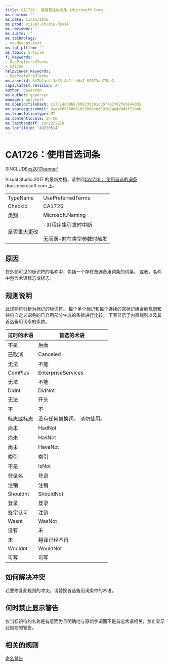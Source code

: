 ```yaml
---
title: CA1726： 使用首选的词条 |Microsoft Docs
ms.custom: ''
ms.date: 11/15/2016
ms.prod: visual-studio-dev14
ms.reviewer: ''
ms.suite: ''
ms.technology:
- vs-devops-test
ms.tgt_pltfrm: ''
ms.topic: article
f1_keywords:
- UsePreferredTerms
- CA1726
helpviewer_keywords:
- UsePreferredTerms
ms.assetid: 642b2acd-3a33-4d1f-b0a7-67073ae73be2
caps.latest.revision: 24
author: gewarren
ms.author: gewarren
manager: wpickett
ms.openlocfilehash: c17514d00be7b0a3303b1c5bf703702fe564e0d1
ms.sourcegitcommit: 9ceaf69568d61023868ced59108ae4dd46f720ab
ms.translationtype: MT
ms.contentlocale: zh-CN
ms.lasthandoff: 10/12/2018
ms.locfileid: "49220514"
---
```

# <a name="ca1726-use-preferred-terms"></a>CA1726：使用首选词条
[!INCLUDE[vs2017banner](../includes/vs2017banner.md)]

Visual Studio 2017 的最新文档，请参阅[CA1726： 使用首选的词条](https://docs.microsoft.com/visualstudio/code-quality/ca1726-use-preferred-terms)docs.microsoft.com 上。  
  
|||  
|-|-|  
|TypeName|UsePreferredTerms|  
|CheckId|CA1726|  
|类别|Microsoft.Naming|  
|是否重大更改|-对程序集引发时中断<br /><br /> 无间断-时在类型参数时触发|  
  
## <a name="cause"></a>原因  
 在外部可见的标识符的名称中，包括一个存在首选备用词条的词条。 或者，名称中包含术语标志或标志。  
  
## <a name="rule-description"></a>规则说明  
 此规则将分析为标记的标识符。 每个单个标记和每个连续的双标记组合到规则和任何自定义词典的已弃用部分生成的条款进行比较。 下表显示了内置规则以及其首选备用词条的条款。  
  
|过时的术语|首选的术语|  
|-------------------|--------------------|  
|不是|后面|  
|已取消|Canceled|  
|无法|不能|  
|ComPlus|EnterpriseServices|  
|无法|不能|  
|Didnt|DidNot|  
|无法|开头|  
|不|不|  
|标志或标志|没有任何替换词。 请勿使用。|  
|尚未|HadNot|  
|尚未|HasNot|  
|尚未|HaveNot|  
|索引|索引|  
|不是|IsNot|  
|登录名|登录|  
|注销|注销|  
|Shouldnt|ShouldNot|  
|登录|登录|  
|签字认可|注销|  
|Wasnt|WasNot|  
|没有|未|  
|未|翻译已经不再|  
|Wouldnt|WouldNot|  
|可写|可写|  
  
## <a name="how-to-fix-violations"></a>如何解决冲突  
 若要修复此规则的冲突，请替换首选备用词条中的术语。  
  
## <a name="when-to-suppress-warnings"></a>何时禁止显示警告  
 仅当标识符的名称是有意而为且明确地与原始字词而不是首选术语相关，禁止显示此规则的警告。  
  
## <a name="related-rules"></a>相关的规则  
 [命名警告](../code-quality/naming-warnings.md)

